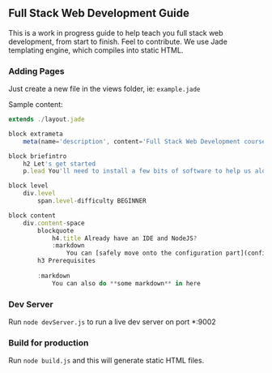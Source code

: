 ## Full Stack Web Development Guide

This is a work in progress guide to help teach you full stack web development, from start to finish. Feel to contribute. We use Jade templating engine, which compiles into static HTML.

### Adding Pages

Just create a new file in the views folder, ie: ```example.jade```

Sample content:

```javascript
extends ./layout.jade

block extrameta
    meta(name='description', content='Full Stack Web Development course made available online for free')

block briefintro
    h2 Let's get started
    p.lead You'll need to install a few bits of software to help us along our journey.

block level
    div.level
        span.level-difficulty BEGINNER

block content
    div.content-space
        blockquote
            h4.title Already have an IDE and NodeJS?
            :markdown
                You can [safely move onto the configuration part](configure_ide.html), but feel free to continue if you need a refresher.
        h3 Prerequisites
        
        :markdown
            You can also do **some markdown** in here
```

### Dev Server
Run ```node devServer.js``` to run a live dev server on port *:9002

### Build for production
Run ```node build.js``` and this will generate static HTML files.